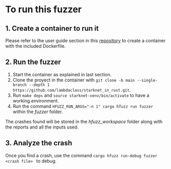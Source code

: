 # To run this fuzzer

## 1. Create a container to run it 

Please refer to the user guide section in this [repository](https://github.com/lambdaclass/fuzzing_examples#user-guide) to create a container with the included Dockerfile.

## 2. Run the fuzzer 

1. Start the container as explained in last section.
2. Clone the proyect in the container with `git clone -b main --single-branch --depth 1 https://github.com/lambdaclass/starknet_in_rust.git`.
3. Run `make deps` and `source starknet-venv/bin/activate` to have a working environment.
4. Run the command `HFUZZ_RUN_ARGS="-n 1" cargo hfuzz run fuzzer` within the _fuzzer_ folder.

The crashes found will be stored in the _hfuzz_workspace_ folder along with the reports and all the inputs used.

## 3. Analyze the crash 

Once you find a crash, use the command `cargo hfuzz run-debug fuzzer <crash file> ` to debug.
